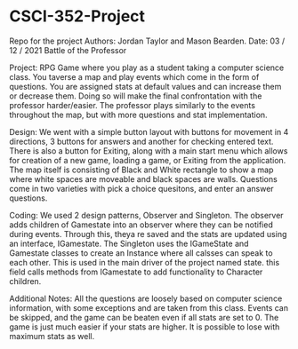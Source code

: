# CSCI-352-Project
Repo for the project
Authors: Jordan Taylor and Mason Bearden.
Date: 03 / 12 / 2021
Battle of the Professor

Project: RPG Game where you play as a student taking a computer science class. You taverse a map and play events which come in the form of questions. You are assigned stats at default values and can increase them or decrease them. Doing so will make the final confrontation with the professor harder/easier. The professor plays similarly to the events throughout the map, but with more questions and stat implementation.

Design: We went with a simple button layout with buttons for movement in 4 directions, 3 buttons for answers and another for checking entered text. There is also a button for Exiting, along with a main start menu which allows for creation of a new game, loading a game, or Exiting from the application. The map itself is consisting of Black and White rectangle to show a map where white spaces are moveable and black spaces are walls. Questions come in two varieties with pick a choice quesitons, and enter an answer questions.

Coding: We used 2 design patterns, Observer and Singleton. The observer adds children of Gamestate into an observer where they can be notified during events. Through this, theya re saved and the stats are updated using an interface, IGamestate. The Singleton uses the IGameState and Gamestate classes to create an Instance where all calsses can speak to each other. This is used in the main driver of the project named state. this field calls methods from IGamestate to add functionality to Character children.

Additional Notes: All the questions are loosely based on computer science information, with some exceptions and are taken from this class. Events can be skipped, and the game can be beaten even if all stats are set to 0. The game is just much easier if your stats are higher. It is possible to lose with maximum stats as well.

